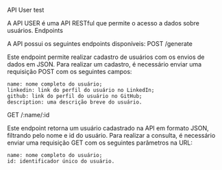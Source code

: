 API User test

A API USER é uma API RESTful que permite o acesso a dados sobre usuários.
Endpoints

A API possui os seguintes endpoints disponíveis:
POST /generate

Este endpoint permite realizar cadastro de usuários com os envios de dados em JSON. Para realizar um cadastro, é necessário enviar uma requisição POST com os seguintes campos:

    name: nome completo do usuário;
    linkedin: link do perfil do usuário no LinkedIn;
    github: link do perfil do usuário no GitHub;
    description: uma descrição breve do usuário.

GET /:name/:id

Este endpoint retorna um usuário cadastrado na API em formato JSON, filtrando pelo nome e id do usuário. Para realizar a consulta, é necessário enviar uma requisição GET com os seguintes parâmetros na URL:

    name: nome completo do usuário;
    id: identificador único do usuário.
